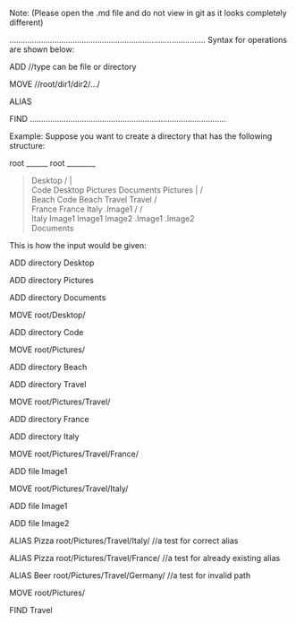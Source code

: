 Note: (Please open the .md file and do not view in git as it looks completely different)

.......................................................................................
Syntax for operations are shown below:

ADD
<type>                    //type can be file or directory
<name>

MOVE
<path>                    //root/dir1/dir2/.../

ALIAS
<name> <path>

FIND
<name>
.......................................................................................

Example:
Suppose you want to create a directory that has the following structure:

root					                                  ______ root ________
>Desktop								  /         |           \
 >Code								    Desktop     Pictures      Documents
>Pictures                                                            |        /     \
 >Beach                                                            Code    Beach   Travel
 >Travel									       /   \
  >France                                                                      France   Italy
   .Image1                                                                     /        /   \
  >Italy                                                                  Image1   Image1   Image2
   .Image1
   .Image2                                                                
>Documents                                                            

This is how the input would be given:

ADD
directory
Desktop

ADD
directory
Pictures

ADD
directory
Documents

MOVE
root/Desktop/

ADD
directory
Code

MOVE
root/Pictures/

ADD
directory
Beach

ADD
directory
Travel

MOVE
root/Pictures/Travel/

ADD
directory
France

ADD
directory
Italy

MOVE
root/Pictures/Travel/France/

ADD
file
Image1

MOVE
root/Pictures/Travel/Italy/

ADD
file
Image1

ADD
file
Image2

ALIAS
Pizza root/Pictures/Travel/Italy/                     //a test for correct alias

ALIAS
Pizza root/Pictures/Travel/France/                    //a test for already existing alias

ALIAS
Beer root/Pictures/Travel/Germany/                    //a test for invalid path

MOVE
root/Pictures/

FIND
Travel
